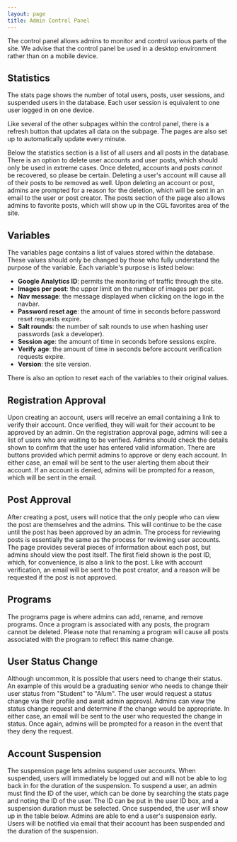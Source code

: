 ```yaml
---
layout: page
title: Admin Control Panel
---
```


The control panel allows admins to monitor and control various parts of the site. We advise that the control panel be used in a desktop environment rather than on a mobile device.

## Statistics

The stats page shows the number of total users, posts, user sessions, and suspended users in the database. Each user session is equivalent to one user logged in on one device.

Like several of the other subpages within the control panel, there is a refresh button that updates all data on the subpage. The pages are also set up to automatically update every minute.

Below the statistics section is a list of all users and all posts in the database. There is an option to delete user accounts and user posts, which should only be used in extreme cases. Once deleted, accounts and posts _cannot_ be recovered, so please be certain. Deleting a user's account will cause all of their posts to be removed as well. Upon deleting an account or post, admins are prompted for a reason for the deletion, which will be sent in an email to the user or post creator. The posts section of the page also allows admins to favorite posts, which will show up in the CGL favorites area of the site.

## Variables

The variables page contains a list of values stored within the database. These values should only be changed by those who fully understand the purpose of the variable. Each variable's purpose is listed below:

- **Google Analytics ID**: permits the monitoring of traffic through the site.
- **Images per post**: the upper limit on the number of images per post.
- **Nav message**: the message displayed when clicking on the logo in the navbar.
- **Password reset age**: the amount of time in seconds before password reset requests expire.
- **Salt rounds**: the number of salt rounds to use when hashing user passwords (ask a developer).
- **Session age**: the amount of time in seconds before sessions expire.
- **Verify age**: the amount of time in seconds before account verification requests expire.
- **Version**: the site version.

There is also an option to reset each of the variables to their original values.

## Registration Approval

Upon creating an account, users will receive an email containing a link to verify their account. Once verified, they will wait for their account to be approved by an admin. On the registration approval page, admins will see a list of users who are waiting to be verified. Admins should check the details shown to confirm that the user has entered valid information. There are buttons provided which permit admins to approve or deny each account. In either case, an email will be sent to the user alerting them about their account. If an account is denied, admins will be prompted for a reason, which will be sent in the email.

## Post Approval

After creating a post, users will notice that the only people who can view the post are themselves and the admins. This will continue to be the case until the post has been approved by an admin. The process for reviewing posts is essentially the same as the process for reviewing user accounts. The page provides several pieces of information about each post, but admins should view the post itself. The first field shown is the post ID, which, for convenience, is also a link to the post. Like with account verification, an email will be sent to the post creator, and a reason will be requested if the post is not approved.

## Programs

The programs page is where admins can add, rename, and remove programs. Once a program is associated with any posts, the program cannot be deleted. Please note that renaming a program will cause all posts associated with the program to reflect this name change.

## User Status Change

Although uncommon, it is possible that users need to change their status. An example of this would be a graduating senior who needs to change their user status from "Student" to "Alum". The user would request a status change via their profile and await admin approval. Admins can view the status change request and determine if the change would be appropriate. In either case, an email will be sent to the user who requested the change in status. Once again, admins will be prompted for a reason in the event that they deny the request.

## Account Suspension

The suspension page lets admins suspend user accounts. When suspended, users will immediately be logged out and will not be able to log back in for the duration of the suspension. To suspend a user, an admin must find the ID of the user, which can be done by searching the stats page and noting the ID of the user. The ID can be put in the user ID box, and a suspension duration must be selected. Once suspended, the user will show up in the table below. Admins are able to end a user's suspension early. Users will be notified via email that their account has been suspended and the duration of the suspension.
